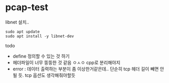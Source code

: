 # pcap-test

libnet 설치..
```
sudo apt update
sudo apt install -y libnet-dev  
```

todo
- define 정의할 수 있는 것 하기
- 헤더파일이 너무 뚱뚱한 것 같음 ㅇㅅㅇ cpp로 분리해야지
- error : 데이터 출력하는 부분이 좀 이상한거같은데.. 단순히 tcp 헤더 길이 빼면 안될 듯. tcp 옵션도 생각해줘야할듯
